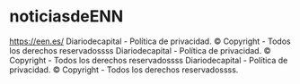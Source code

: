 # noticiasdeENN
https://een.es/ Diariodecapital - Política de privacidad. © Copyright - Todos los derechos reservadossss Diariodecapital - Política de privacidad. © Copyright - Todos los derechos reservadossss Diariodecapital - Política de privacidad. © Copyright - Todos los derechos reservadossss.
